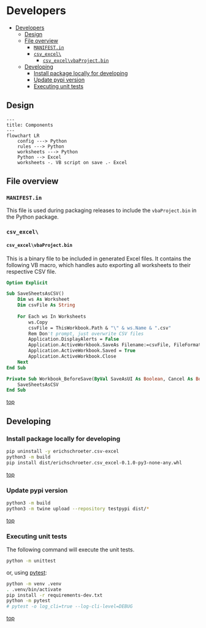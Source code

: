 # Developers

- [Developers](#developers)
  - [Design](#design)
  - [File overview](#file-overview)
    - [`MANIFEST.in`](#manifestin)
    - [`csv_excel\`](#csv_excel)
      - [`csv_excel\vbaProject.bin`](#csv_excelvbaprojectbin)
  - [Developing](#developing)
    - [Install package locally for developing](#install-package-locally-for-developing)
    - [Update pypi version](#update-pypi-version)
    - [Executing unit tests](#executing-unit-tests)

## Design

```mermaid
---
title: Components
---
flowchart LR
    config ---> Python
    rules ---> Python
    worksheets ---> Python
    Python --> Excel
    worksheets -. VB script on save .- Excel
```

## File overview

### `MANIFEST.in`
This file is used during packaging releases to include the `vbaProject.bin` in the Python package.

### `csv_excel\`
#### `csv_excel\vbaProject.bin`
This is a binary file to be included in generated Excel files.
It contains the following VB macro, which handles auto exporting all worksheets to their respective CSV file.

```vb
Option Explicit

Sub SaveSheetsAsCSV()
    Dim ws As Worksheet
    Dim csvFile As String
    
    For Each ws In Worksheets
        ws.Copy
        csvFile = ThisWorkbook.Path & "\" & ws.Name & ".csv"
        Rem Don't prompt, just overwrite CSV files
        Application.DisplayAlerts = False
        Application.ActiveWorkbook.SaveAs Filename:=csvFile, FileFormat:=xlCSVUTF8, CreateBackup:=False, ConflictResolution:=xlLocalSessionChanges
        Application.ActiveWorkbook.Saved = True
        Application.ActiveWorkbook.Close
    Next
End Sub

Private Sub Workbook_BeforeSave(ByVal SaveAsUI As Boolean, Cancel As Boolean)
    SaveSheetsAsCSV
End Sub
```

[top](#developers)

## Developing

### Install package locally for developing

```bash
pip uninstall -y erichschroeter.csv-excel
python3 -m build
pip install dist/erichschroeter.csv_excel-0.1.0-py3-none-any.whl
```

[top](#developers)

### Update pypi version

```bash
python3 -m build
python3 -m twine upload --repository testpypi dist/*
```

[top](#developers)

### Executing unit tests
The following command will execute the unit tests.

```bash
python -m unittest
```

or, using [pytest](https://docs.pytest.org/en/6.2.x/):

```bash
python -m venv .venv
. .venv/bin/activate
pip install -r requirements-dev.txt
python -m pytest
# pytest -o log_cli=true --log-cli-level=DEBUG
```

[top](#developers)
